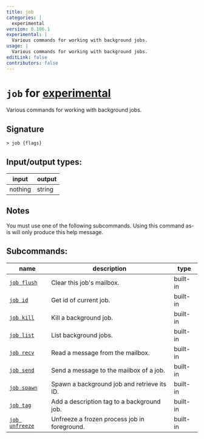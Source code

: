 ```yaml
---
title: job
categories: |
  experimental
version: 0.106.1
experimental: |
  Various commands for working with background jobs.
usage: |
  Various commands for working with background jobs.
editLink: false
contributors: false
---
```

<!-- This file is automatically generated. Please edit the command in https://github.com/nushell/nushell instead. -->

# `job` for [experimental](/commands/categories/experimental.md)

<div class='command-title'>Various commands for working with background jobs.</div>

## Signature

```> job {flags} ```


## Input/output types:

| input   | output |
| ------- | ------ |
| nothing | string |
## Notes
You must use one of the following subcommands. Using this command as-is will only produce this help message.

## Subcommands:

| name                                             | description                                  | type     |
| ------------------------------------------------ | -------------------------------------------- | -------- |
| [`job flush`](/commands/docs/job_flush.md)       | Clear this job's mailbox.                    | built-in |
| [`job id`](/commands/docs/job_id.md)             | Get id of current job.                       | built-in |
| [`job kill`](/commands/docs/job_kill.md)         | Kill a background job.                       | built-in |
| [`job list`](/commands/docs/job_list.md)         | List background jobs.                        | built-in |
| [`job recv`](/commands/docs/job_recv.md)         | Read a message from the mailbox.             | built-in |
| [`job send`](/commands/docs/job_send.md)         | Send a message to the mailbox of a job.      | built-in |
| [`job spawn`](/commands/docs/job_spawn.md)       | Spawn a background job and retrieve its ID.  | built-in |
| [`job tag`](/commands/docs/job_tag.md)           | Add a description tag to a background job.   | built-in |
| [`job unfreeze`](/commands/docs/job_unfreeze.md) | Unfreeze a frozen process job in foreground. | built-in |